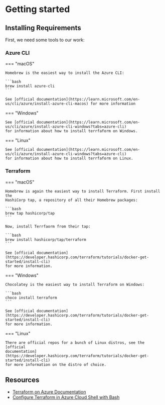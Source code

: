 # Getting started

## Installing Requirements

First, we need some tools to our work:

### Azure CLI

=== "macOS"

    Homebrew is the easiest way to install the Azure CLI:

    ```bash
    brew install azure-cli
    ```

    See [official documentation](https://learn.microsoft.com/en-us/cli/azure/install-azure-cli-macos) for more information

=== "Windows"

    See [official documentation](https://learn.microsoft.com/en-us/cli/azure/install-azure-cli-windows?tabs=azure-cli)
    for information about how to install terrfaform on Windows.

=== "Linux"

    See [official documentation](https://learn.microsoft.com/en-us/cli/azure/install-azure-cli-windows?tabs=azure-cli)
    for information about how to install terrfaform on Linux.

### Terraform

=== "macOS"

    Homebrew is again the easiest way to install Terraform. First install the
    HashiCorp tap, a repository of all their Homebrew packages:

    ```bash
    brew tap hashicorp/tap
    ```

    Now, install Terrfaorm from their tap:

    ```bash
    brew install hashicorp/tap/terraform
    ```

    See [official documentation](https://developer.hashicorp.com/terraform/tutorials/docker-get-started/install-cli)
    for more information.

=== "Windows"

    Chocolatey is the easiest way to install Terraform on Windows:

    ```bash
    choco install terraform
    ```

    See [official documentation](https://developer.hashicorp.com/terraform/tutorials/docker-get-started/install-cli)
    for more information.

=== "Linux"

    There are official repos for a bunch of Linux distros, see the [official
    documentation](https://developer.hashicorp.com/terraform/tutorials/docker-get-started/install-cli)
    for more information on the distro of choice.

## Resources

- [Terraform on Azure Documentation](https://learn.microsoft.com/en-us/azure/developer/terraform/)
- [Configure Terraform in Azure Cloud Shell with Bash](https://learn.microsoft.com/en-us/azure/developer/terraform/get-started-cloud-shell-bash?tabs=bash)
